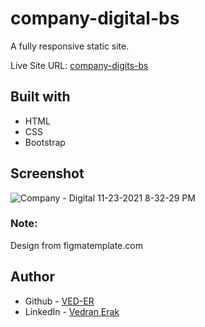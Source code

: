 # company-digital-bs

A fully responsive static site.

Live Site URL: [company-digits-bs](https://ved-er.github.io/company-digital-bs/)


## Built with

- HTML
- CSS
- Bootstrap


## Screenshot
![Company - Digital 11-23-2021 8-32-29 PM](https://user-images.githubusercontent.com/92994473/143091479-29116490-4d26-46b3-ae86-ecb30088f2b2.png)




### Note:
Design from figmatemplate.com

## Author

- Github - [VED-ER](https://github.com/VED-ER)
- LinkedIn - [Vedran Erak](https://www.linkedin.com/in/vedran-erak-9b8321212/)



